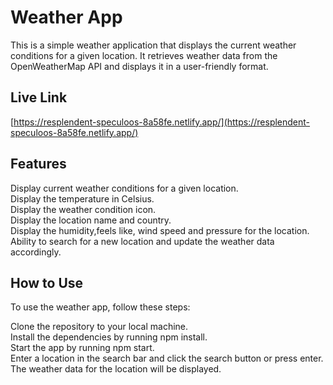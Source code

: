 # Weather App

This is a simple weather application that displays the current weather conditions for a given location. It retrieves weather data from the OpenWeatherMap API and displays it in a user-friendly format.

## Live Link
[https://resplendent-speculoos-8a58fe.netlify.app/](https://resplendent-speculoos-8a58fe.netlify.app/) 

## Features
Display current weather conditions for a given location.\
Display the temperature in Celsius.\
Display the weather condition icon.\
Display the location name and country.\
Display the humidity,feels like, wind speed and pressure for the location.\
Ability to search for a new location and update the weather data accordingly.
## How to Use
To use the weather app, follow these steps:

Clone the repository to your local machine.\
Install the dependencies by running npm install.\
Start the app by running npm start.\
Enter a location in the search bar and click the search button or press enter.\
The weather data for the location will be displayed.

